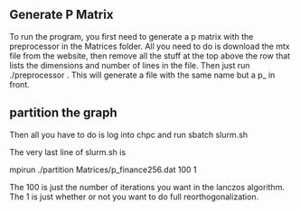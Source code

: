## Generate P Matrix
To run the program, you first need to generate a p matrix with the preprocessor in the Matrices folder.  All you need to do is download the mtx file from the website, then remove all the stuff at the top above the row that lists the dimensions and number of lines in the file.  Then just run ./preprocessor <path-to-matrix>.  This will generate a file with the same name but a p_ in front.

## partition the graph

Then all you have to do is log into chpc and run
sbatch slurm.sh

The very last line of slurm.sh is

mpirun ./partition Matrices/p_finance256.dat 100 1

The 100 is just the number of iterations you want in the lanczos algorithm.  The 1 is just whether or not you want to do full reorthogonalization.

